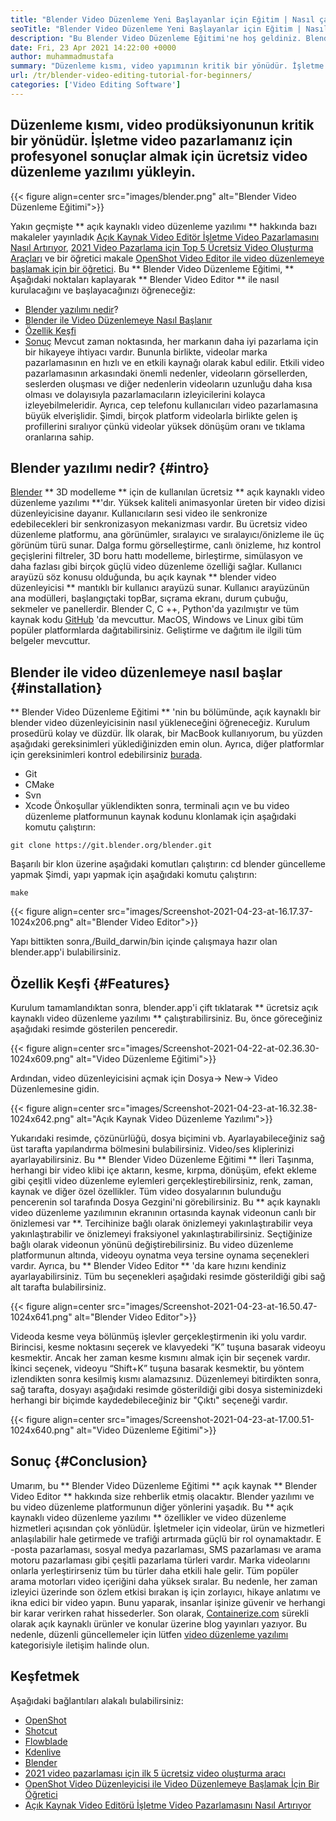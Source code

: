 ```yaml
---
title: "Blender Video Düzenleme Yeni Başlayanlar için Eğitim | Nasıl çalışır" 
seoTitle: "Blender Video Düzenleme Yeni Başlayanlar için Eğitim | Nasıl çalışır" 
description: "Bu Blender Video Düzenleme Eğitimi'ne hoş geldiniz. Blender açık kaynaklıdır, efektler, animasyonlar, filtreler, canlı önizlemeler ve resim eklemek için destek sunar." 
date: Fri, 23 Apr 2021 14:22:00 +0000
author: muhammadmustafa
summary: "Düzenleme kısmı, video yapımının kritik bir yönüdür. İşletme video pazarlamanız için profesyonel sonuçlar almak için ücretsiz video düzenleme yazılımı yükleyin." 
url: /tr/blender-video-editing-tutorial-for-beginners/
categories: ['Video Editing Software']
---
```


## Düzenleme kısmı, video prodüksiyonunun kritik bir yönüdür. İşletme video pazarlamanız için profesyonel sonuçlar almak için ücretsiz video düzenleme yazılımı yükleyin.

{{< figure align=center src="images/blender.png" alt="Blender Video Düzenleme Eğitimi">}}

Yakın geçmişte ** açık kaynaklı video düzenleme yazılımı ** hakkında bazı makaleler yayınladık [Açık Kaynak Video Editör İşletme Video Pazarlamasını Nasıl Artırıyor][1], [2021 Video Pazarlama için Top 5 Ücretsiz Video Oluşturma Araçları][ 2] ve bir öğretici makale [OpenShot Video Editor ile video düzenlemeye başlamak için bir öğretici][3]. Bu ** Blender Video Düzenleme Eğitimi, ** Aşağıdaki noktaları kaplayarak ** Blender Video Editor ** ile nasıl kurulacağını ve başlayacağınızı öğreneceğiz:
  * [Blender yazılımı nedir][4]?
  * [Blender ile Video Düzenlemeye Nasıl Başlanır][5]
  * [Özellik Keşfi][6]
  * [Sonuç][7]
Mevcut zaman noktasında, her markanın daha iyi pazarlama için bir hikayeye ihtiyacı vardır. Bununla birlikte, videolar marka pazarlamasının en hızlı ve en etkili kaynağı olarak kabul edilir. Etkili video pazarlamasının arkasındaki önemli nedenler, videoların görsellerden, seslerden oluşması ve diğer nedenlerin videoların uzunluğu daha kısa olması ve dolayısıyla pazarlamacıların izleyicilerini kolayca izleyebilmeleridir. Ayrıca, cep telefonu kullanıcıları video pazarlamasına büyük elverişlidir. Şimdi, birçok platform videolarla birlikte gelen iş profillerini sıralıyor çünkü videolar yüksek dönüşüm oranı ve tıklama oranlarına sahip.

## Blender yazılımı nedir? {#intro}
[Blender][8] ** 3D modelleme ** için de kullanılan ücretsiz ** açık kaynaklı video düzenleme yazılımı **'dır. Yüksek kaliteli animasyonlar üreten bir video dizisi düzenleyicisine dayanır. Kullanıcıların sesi video ile senkronize edebilecekleri bir senkronizasyon mekanizması vardır. Bu ücretsiz video düzenleme platformu, ana görünümler, sıralayıcı ve sıralayıcı/önizleme ile üç görünüm türü sunar. Dalga formu görselleştirme, canlı önizleme, hız kontrol geçişlerini filtreler, 3D boru hattı modelleme, birleştirme, simülasyon ve daha fazlası gibi birçok güçlü video düzenleme özelliği sağlar.
Kullanıcı arayüzü söz konusu olduğunda, bu açık kaynak ** blender video düzenleyicisi ** mantıklı bir kullanıcı arayüzü sunar. Kullanıcı arayüzünün ana modülleri, başlangıçtaki topBar, sıçrama ekranı, durum çubuğu, sekmeler ve panellerdir. Blender C, C ++, Python'da yazılmıştır ve tüm kaynak kodu [GitHub][9] 'da mevcuttur. MacOS, Windows ve Linux gibi tüm popüler platformlarda dağıtabilirsiniz. Geliştirme ve dağıtım ile ilgili tüm belgeler mevcuttur.

## Blender ile video düzenlemeye nasıl başlar {#installation}
** Blender Video Düzenleme Eğitimi ** 'nin bu bölümünde, açık kaynaklı bir blender video düzenleyicisinin nasıl yükleneceğini öğreneceğiz. Kurulum prosedürü kolay ve düzdür. İlk olarak, bir MacBook kullanıyorum, bu yüzden aşağıdaki gereksinimleri yüklediğinizden emin olun. Ayrıca, diğer platformlar için gereksinimleri kontrol edebilirsiniz [burada][10].
  * Git
  * CMake
  * Svn
  * Xcode
Önkoşullar yüklendikten sonra, terminali açın ve bu video düzenleme platformunun kaynak kodunu klonlamak için aşağıdaki komutu çalıştırın:
```
git clone https://git.blender.org/blender.git
```
Başarılı bir klon üzerine aşağıdaki komutları çalıştırın:
cd blender
güncelleme yapmak
Şimdi, yapı yapmak için aşağıdaki komutu çalıştırın:
```
make
```

{{< figure align=center src="images/Screenshot-2021-04-23-at-16.17.37-1024x206.png" alt="Blender Video Editor">}}

Yapı bittikten sonra,/Build_darwin/bin içinde çalışmaya hazır olan blender.app'i bulabilirsiniz.

## Özellik Keşfi {#Features}
Kurulum tamamlandıktan sonra, blender.app'i çift tıklatarak ** ücretsiz açık kaynaklı video düzenleme yazılımı ** çalıştırabilirsiniz. Bu, önce göreceğiniz aşağıdaki resimde gösterilen penceredir.

{{< figure align=center src="images/Screenshot-2021-04-22-at-02.36.30-1024x609.png" alt="Video Düzenleme Eğitimi">}}

Ardından, video düzenleyicisini açmak için Dosya-> New-> Video Düzenlemesine gidin.

{{< figure align=center src="images/Screenshot-2021-04-23-at-16.32.38-1024x642.png" alt="Açık Kaynak Video Düzenleme Yazılımı">}}

Yukarıdaki resimde, çözünürlüğü, dosya biçimini vb. Ayarlayabileceğiniz sağ üst tarafta yapılandırma bölmesini bulabilirsiniz. Video/ses kliplerinizi ayarlayabilirsiniz.
Bu ** Blender Video Düzenleme Eğitimi ** İleri Taşınma, herhangi bir video klibi içe aktarın, kesme, kırpma, dönüşüm, efekt ekleme gibi çeşitli video düzenleme eylemleri gerçekleştirebilirsiniz, renk, zaman, kaynak ve diğer özel özellikler. Tüm video dosyalarının bulunduğu pencerenin sol tarafında Dosya Gezgini'ni görebilirsiniz. Bu ** açık kaynaklı video düzenleme yazılımının ekranının ortasında kaynak videonun canlı bir önizlemesi var **. Tercihinize bağlı olarak önizlemeyi yakınlaştırabilir veya yakınlaştırabilir ve önizlemeyi fraksiyonel yakınlaştırabilirsiniz. Seçtiğinize bağlı olarak videonun yönünü değiştirebilirsiniz. Bu video düzenleme platformunun altında, videoyu oynatma veya tersine oynama seçenekleri vardır. Ayrıca, bu ** Blender Video Editor ** 'da kare hızını kendiniz ayarlayabilirsiniz. Tüm bu seçenekleri aşağıdaki resimde gösterildiği gibi sağ alt tarafta bulabilirsiniz.

{{< figure align=center src="images/Screenshot-2021-04-23-at-16.50.47-1024x641.png" alt="Blender Video Editor">}}

Videoda kesme veya bölünmüş işlevler gerçekleştirmenin iki yolu vardır. Birincisi, kesme noktasını seçerek ve klavyedeki “K” tuşuna basarak videoyu kesmektir. Ancak her zaman kesme kısmını almak için bir seçenek vardır. İkinci seçenek, videoyu “Shift+K” tuşuna basarak kesmektir, bu yöntem izlendikten sonra kesilmiş kısmı alamazsınız. Düzenlemeyi bitirdikten sonra, sağ tarafta, dosyayı aşağıdaki resimde gösterildiği gibi dosya sisteminizdeki herhangi bir biçimde kaydedebileceğiniz bir "Çıktı" seçeneği vardır.

{{< figure align=center src="images/Screenshot-2021-04-23-at-17.00.51-1024x640.png" alt="Video Düzenleme Eğitimi">}}


## Sonuç {#Conclusion}
Umarım, bu ** Blender Video Düzenleme Eğitimi ** açık kaynak ** Blender Video Editor ** hakkında size rehberlik etmiş olacaktır. Blender yazılımı ve bu video düzenleme platformunun diğer yönlerini yaşadık. Bu ** açık kaynaklı video düzenleme yazılımı ** özellikler ve video düzenleme hizmetleri açısından çok yönlüdür. İşletmeler için videolar, ürün ve hizmetleri anlaşılabilir hale getirmede ve trafiği artırmada güçlü bir rol oynamaktadır. E -posta pazarlaması, sosyal medya pazarlaması, SMS pazarlaması ve arama motoru pazarlaması gibi çeşitli pazarlama türleri vardır. Marka videolarını onlarla yerleştirirseniz tüm bu türler daha etkili hale gelir. Tüm popüler arama motorları video içeriğini daha yüksek sıralar. Bu nedenle, her zaman izleyici üzerinde son özlem etkisi bırakan iş için zorlayıcı, hikaye anlatımı ve ikna edici bir video yapın. Bunu yaparak, insanlar işinize güvenir ve herhangi bir karar verirken rahat hissederler.
Son olarak, [Containerize.com][11] sürekli olarak açık kaynaklı ürünler ve konular üzerine blog yayınları yazıyor. Bu nedenle, düzenli güncellemeler için lütfen [video düzenleme yazılımı][12] kategorisiyle iletişim halinde olun.

## Keşfetmek
Aşağıdaki bağlantıları alakalı bulabilirsiniz:
  * [OpenShot][13]
  * [Shotcut][14]
  * [Flowblade][15]
  * [Kdenlive][16]
  * [Blender][8]
  * [2021 video pazarlaması için ilk 5 ücretsiz video oluşturma aracı][2]
  * [OpenShot Video Düzenleyicisi ile Video Düzenlemeye Başlamak İçin Bir Öğretici][3]
  * [Açık Kaynak Video Editörü İşletme Video Pazarlamasını Nasıl Artırıyor][1]

  
[1]: https://blog.containerize.com/video-editing-software/how-video-editing-software-improves-business-video-marketing/
[2]: https://blog.containerize.com/video-editing-software/top-5-open-source-video-editor-software-for-video-marketing/
[3]: https://blog.containerize.com/video-editing-software/openshot-video-editor-tutorial-for-beginners-open-source/
[4]: #intro
[5]: #Installation
[6]: #features
[7]: #Conclusion
[8]: https://products.containerize.com/video-editing-software/blender
[9]: https://github.com/blender/blender
[10]: https://wiki.blender.org/wiki/Building_Blender
[11]: https://www.containerize.com/
[12]: https://products.containerize.com/video-editing-software
[13]: https://products.containerize.com/video-editing-software/openshot
[14]: https://products.containerize.com/video-editing-software/shotcut
[15]: https://products.containerize.com/video-editing-software/flowblade
[16]: https://products.containerize.com/video-editing-software/kdenlive
